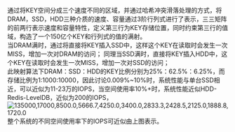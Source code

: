 通过将KEY空间分成三个速度不同的区域，并通过哈希冲突滑落处理的方式，将DRAM，SSD，HDD三种介质的速度、容量通过3阶行列式进行了表示，三三矩阵的前两行表示速度和容量特性，定义第三行为KEY存储位置，同时约束第三行的值域，构造了一个150亿个KEY和行列式的值的满射。    
当DRAM满时，通过将直接将KEY插入SSD中，这样这个KEY在读取时会发生一次MISS，增加一次对DRAM的访问；
同理当SSD满时，直接将KEY插入HDD中，这个KEY在读取时会发生一次MISS，增加一次对SSD的访问；    
此映射算法下DRAM：SSD：HDD的KEY比例分别为25%：62.5%：6.25%，而存储比例为1:1000:10000，因此讨论0.009%~10%时，系统性能与单台SSD相近，可以近似为11-23万的IOPS，当空间使用率10%+时，系统性能近似HDD-Redis-LevelDB，近似为200的IOPS，![135000,17000,8500.0,5666.7,4250.0,3400.0,2833.3,2428.5,2125.0,1888.8,1720.0](/testing/image.png "不同空间使用率下系统IOPS值")整个系统的不同空间使用率下的IOPS可近似由上图表示。